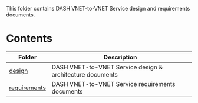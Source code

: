 This folder contains DASH VNET-to-VNET Service design and requirements documents.

# Contents

| Folder                                                 | Description                                  |
| ------------------------------------------------------ | -------------------------------------------- |
| [design](design/README.md)                             | DASH VNET-to-VNET Service design & architecture documents |
| [requirements](requirements/README.md)                 | DASH VNET-to-VNET Service requirements documents         |
